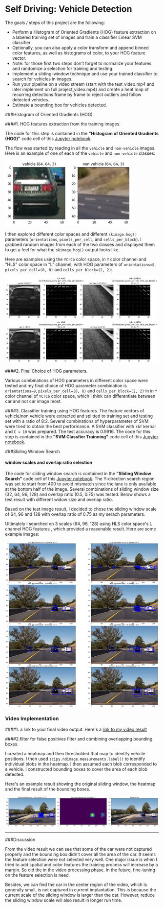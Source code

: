 

# **Self Driving: Vehicle Detection**

The goals / steps of this project are the following:

* Perform a Histogram of Oriented Gradients (HOG) feature extraction on a labeled training set of images and train a classifier Linear SVM classifier
* Optionally, you can also apply a color transform and append binned color features, as well as histograms of color, to your HOG feature vector. 
* Note: for those first two steps don't forget to normalize your features and randomize a selection for training and testing.
* Implement a sliding-window technique and use your trained classifier to search for vehicles in images.
* Run your pipeline on a video stream (start with the test_video.mp4 and later implement on full project_video.mp4) and create a heat map of recurring detections frame by frame to reject outliers and follow detected vehicles.
* Estimate a bounding box for vehicles detected.

[//]: # (Image References)
[image1]: ./examples/car_not_car.png
[image2]: ./examples/HOG_example.jpg
[image3]: ./examples/sliding_windows.jpg
[image4]: ./examples/sliding_window.jpg
[image5]: ./examples/bboxes_and_heat.png
[image6]: ./examples/labels_map.png
[image7]: ./examples/output_bboxes.png
[video1]: ./project_video.mp4



###Histogram of Oriented Gradients (HOG)

####1. HOG features extraction from the training images.

The code for this step is contained in the **"Histogram of Oriented Gradients (HOG)"** code cell of this [Jupyter notebook](./SelfDrvingVehicleDetection.ipynb).  

The flow was started by reading in all the `vehicle` and `non-vehicle` images.  Here is an example of one of each of the `vehicle` and `non-vehicle` classes:

![vehicle_non_vehicle_example](./output_images/vehicle_non_vehicle_example.png)


I then explored different color spaces and different `skimage.hog()` parameters (`orientations`, `pixels_per_cell`, and `cells_per_block`).  I grabbed random images from each of the two classes and displayed them to get a feel for what the `skimage.hog()` output looks like.

Here are examples using the `YCrCb` color space, in `Y` color channel and "HLS" color space in "L" channel,  with HOG parameters of `orientations=8`, `pixels_per_cell=(8, 8)` and `cells_per_block=(2, 2)`:


![hog_param](./output_images/color_space_and_hog_parameter_selection_YCrCb_Y.png)
![hog_param](./output_images/color_space_and_hog_parameter_selection_HLS_L.png)


####2. Final Choice of HOG parameters.

Various combinations of HOG parameters in different color space were tested and my final choice of HOG parameter combination is `orientations=9`, `pixels_per_cell=(8, 8)` and `cells_per_block=(2, 2)` in in `Y` color channel of 
`YCrCb` color space, which I think can differentiate between car and not car image most.

####3. Classifier training using HOG features.
The feature vectors of vehicle/non vehicle were extracted and splitted to training set and testing set with a ratio of 8:2. 
Several combinations of hyperparameter of SVM were tried to obtain the best performance. A SVM classifier with `rbf` kernal and `C = 10` was prepared. The test accuracy is 0.9916. The code for this step is contained in the **"SVM Classfier Trainning"** code cell of this [Jupyter notebook](./SelfDrvingVehicleDetection.ipynb). 

###Sliding Window Search

#### window scales and overlap ratio selection 
The code for sliding window search is contained in the **"Sliding Window Search"** code cell of this [Jupyter notebook](./SelfDrvingVehicleDetection.ipynb). The Y-direction search region was set to start from 400 to avoid mismatch since the lane is only available at the bottom half of the image. Several combinations of sliding window size (32, 64, 96, 128) and overlap ratio (0.5, 0.75) was tested. Below shows a test result with different widow size and overlap ratio. 





Based on the test image result, I decided to chose the sliding window scale of 64, 96 and 128 with overlap ratio of 0.75 as my serach parameters.



Ultimately I searched on 3 scales (64, 96, 128) using HLS color space's L channel HOG features , which provided a reasonable result. Here are some example images:

![sliding_window_64](./output_images/sliding_window_96_0.75.png)


### Video Implementation

####1. a link to your final video output.
Here's a [link to my video result](./processed_project_video_3.mp4)


####2.filter for false positives filter and combining overlapping bounding boxes.

 I created a heatmap and then thresholded that map to identify vehicle positions.  I then used `scipy.ndimage.measurements.label()` to identify individual blobs in the heatmap.  I then assumed each blob corresponded to a vehicle.  I constructed bounding boxes to cover the area of each blob detected.  

Here's an example result showing the original sliding window, the heatmap and the final result of the bounding boxes.

![sliding_window_64](./output_images/false_positive_filter.png)



---

###Discussion

From the video result we can see that some of the car were not captured properly and the bounding box didn't cover all the area of the car. It seems the feature selection were not selected very well. One major issue is when I tried to add spatial and color features the training process will increase by a margin. So did the in the video processing phase. In the future, fine-tuning on the feature selection is need.

Besides, we can find the car in the center region of the video, which is generally small, is not captured in current implantation. This is because the current scale of the sliding window is larger than the car. However, reduce the sliding window scale will also result in longer run time.

 


